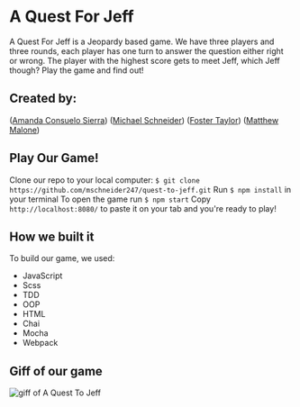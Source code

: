 # A Quest For Jeff

A Quest For Jeff is a Jeopardy based game. We have three players and three rounds, each player has one turn to answer the question either right or wrong. The player with the highest score gets to meet Jeff, which Jeff though? Play the game and find out!

## Created by:
([Amanda Consuelo Sierra](https://github.com/Asilo5))
([Michael Schneider](https://github.com/mschneider247))
([Foster Taylor](https://github.com/foster55f)) 
([Matthew Malone](https://github.com/matthewdshepherd))

## Play Our Game!

Clone our repo to your local computer:
``` $ git clone https://github.com/mschneider247/quest-to-jeff.git ```
Run ``` $ npm install ``` in your terminal
To open the game run ``` $ npm start ```
Copy ``` http://localhost:8080/ ``` to paste it on your tab and you're ready to play!

## How we built it

To build our game, we used:
  - JavaScript
  - Scss
  - TDD
  - OOP
  - HTML
  - Chai
  - Mocha
  - Webpack
  
## Giff of our game

![giff of A Quest To Jeff]()

